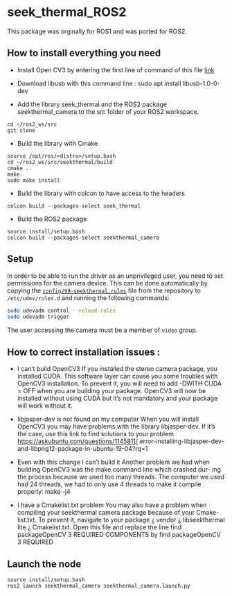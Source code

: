 # seek_thermal_ROS2

This package was orginally for ROS1 and was ported for ROS2.

## How to install everything you need

- Install Open CV3 by entering the first line of command of this file [link](https://gist.githubusercontent.com/syneart/3e6bb68de8b6390d2eb18bff67767dcb/raw/OpenCV3.2withContrib.sh?fbclid=IwAR2uYKMEiVSCMom-KfYFPUw2ZbwvKziqvv-Y6mto9rkrnG6Btq1Cjrf_Plc)

- Download libusb with this command line : sudo apt install libusb-1.0-0-dev

- Add the library seek_thermal and the ROS2 package seekthermal_camera to the src folder of your ROS2 workspace.
```
cd ~/ros2_ws/src
git clone
```



- Build the library with Cmake
```
source /opt/ros/<distro>/setup.bash
cd ~/ros2_ws/src/seekthermal/build
cmake ..
make
sudo make install
```
- Build the library with colcon to have access to the headers
```
colcon build --packages-select seek_thermal
```
- Build the ROS2 package
```
source install/setup.bash
colcon build --packages-select seekthermal_camera
```



## Setup

In order to be able to run the driver as an unprivileged user, you need to set permissions for the camera device. This can be done automatically by copying the [`config/99-seekthermal.rules`](config/99-seekthermal.rules) file from the repository to `/etc/udev/rules.d` and running the following commands:

```bash
sudo udevadm control --reload-rules
sudo udevadm trigger
```

The user accessing the camera must be a member of `video` group.


## How to correct installation issues :
- I can’t build OpenCV3
If you installed the stereo camera package, you installed CUDA. This software layer can cause you
some troubles with OpenCV3 installation. To prevent it, you will need to add -DWITH CUDA = OFF
when you are building your package. OpenCV3 will now be installed without using CUDA but it’s not
mandatory and your package will work without it.

- libjasper-dev is not found on my computer
When you will install OpenCV3 you may have problems with the library libjasper-dev. If it’s the case,
use this link to find solutions to your problem https://askubuntu.com/questions/1145811/
error-installing-libjasper-dev-and-libpng12-package-in-ubuntu-19-04?rq=1


- Even with this change I can’t build it
Another problem we had when building OpenCV3 was the make command line which crashed dur-
ing the process because we used too many threads. The computer we used had 24 threads, we had to only
use 4 threads to make it compile properly: make -j4

- I have a Cmakelist.txt problem
You may also have a problem when compiling your seekthermal camera package because of your Cmake-
list.txt. To prevent it, navigate to your package ¿ vendor ¿ libseekthermal lite ¿ Cmakelist.txt. Open this
file and replace the line find packageOpenCV 3 REQUIRED COMPONENTS by find packageOpenCV
3 REQUIRED


## Launch the node
```
source install/setup.bash
ros2 launch seekthermal_camera seekthermal_camera.launch.py
```
